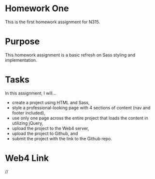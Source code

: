 # Homework One

This is the first homework assignment for N315.

# Purpose

This homework assignment is a basic refresh on Sass styling and implementation.

# Tasks

In this assignment, I will...

- create a project using HTML and Sass,
- style a professional-looking page with 4 sections of content (nav and footer included),
- use only one page across the entire project that loads the content in utilizing jQuery,
- upload the project to the Web4 server,
- upload the project to Github, and
- submit the project with the link to the Github repo.

# Web4 Link

//
